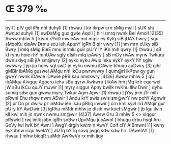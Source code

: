 # Œ 379 ‰
---
bylI ] pIV geI iPir nhI duhylI ]1] rhwau ] kir ikrpw crn sMig
mylI ] sUK shj Awnµd suhylI ]1] swDsMig gux gwie AqolI ] hir
ismrq nwnk BeI AmolI ]2]35] Awsw mhlw 5 ] kwm k®oD mwieAw md
mqsr ey Kylq siB jUAY hwry ] squ sMqoKu dieAw Drmu scu ieh ApunY igRh
BIqir vwry ]1] jnm mrn cUky siB Bwry ] imlq sMig BieE mnu inrmlu
guir pUrY lY iKn mih qwry ]1] rhwau ] sB kI rynu hoie rhY mnUAw sgly
dIsih mIq ipAwry ] sB mDy rivAw myrw Twkuru dwnu dyq siB jIA sm@wry
]2] eyko eyku Awip ieku eykY eykY hY sglw pwswry ] jip jip hoey sgl swD
jn eyku nwmu iDAwie bhuqu auDwry ]3] gihr gMBIr ibAMq gusweI AMqu nhI
ikCu pwrwvwry ] qum@rI ik®pw qy gun gwvY nwnk iDAwie iDAwie pRB kau
nmskwry ]4]36] Awsw mhlw 5 ] qU ibAMqu Aivgqu Agocru iehu sBu qyrw
Awkwru ] ikAw hm jMq krh cqurweI jW sBu ikCu quJY mJwir ]1] myry
siqgur Apny bwilk rwKhu lIlw Dwir ] dyhu sumiq sdw gux gwvw myry
Twkur Agm Apwr ]1] rhwau ] jYsy jnin jTr mih pRwnI Ehu rhqw nwm
ADwir ] Andu krY swis swis sm@wrY nw pohY Agnwir ]2] pr Dn pr
dwrw pr inMdw ien isau pRIiq invwir ] crn kml syvI ird AMqir gur pUry
kY AwDwir ]3] igRhu mMdr mhlw jo dIsih nw koeI sMgwir ] jb lgu jIvih
klI kwl mih jn nwnk nwmu sm@wir ]4]37]
Awsw Gru 3 mhlw 5
<> siqgur pRswid ]
rwj imlk jobn igRh soBw rUpvMqu juoAwnI ] bhuqu drbu hsqI Aru GoVy lwl
lwK bY AwnI ] AwgY drgih kwim n AwvY Coif clY AiBmwnI ]1] kwhy eyk
ibnw icqu lweIAY ] aUTq bYTq sovq jwgq sdw sdw hir iDAweIAY ]1]
rhwau ] mhw bicqR suMdr AwKwVy rx mih ijqy
####
